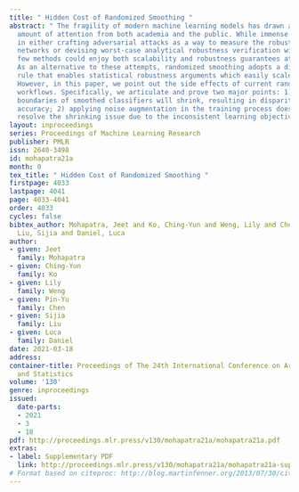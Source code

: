 ```yaml
---
title: " Hidden Cost of Randomized Smoothing "
abstract: " The fragility of modern machine learning models has drawn a considerable
  amount of attention from both academia and the public. While immense interests were
  in either crafting adversarial attacks as a way to measure the robustness of neural
  networks or devising worst-case analytical robustness verification with guarantees,
  few methods could enjoy both scalability and robustness guarantees at the same time.
  As an alternative to these attempts, randomized smoothing adopts a different prediction
  rule that enables statistical robustness arguments which easily scale to large networks.
  However, in this paper, we point out the side effects of current randomized smoothing
  workflows. Specifically, we articulate and prove two major points: 1) the decision
  boundaries of smoothed classifiers will shrink, resulting in disparity in class-wise
  accuracy; 2) applying noise augmentation in the training process does not necessarily
  resolve the shrinking issue due to the inconsistent learning objectives. "
layout: inproceedings
series: Proceedings of Machine Learning Research
publisher: PMLR
issn: 2640-3498
id: mohapatra21a
month: 0
tex_title: " Hidden Cost of Randomized Smoothing "
firstpage: 4033
lastpage: 4041
page: 4033-4041
order: 4033
cycles: false
bibtex_author: Mohapatra, Jeet and Ko, Ching-Yun and Weng, Lily and Chen, Pin-Yu and
  Liu, Sijia and Daniel, Luca
author:
- given: Jeet
  family: Mohapatra
- given: Ching-Yun
  family: Ko
- given: Lily
  family: Weng
- given: Pin-Yu
  family: Chen
- given: Sijia
  family: Liu
- given: Luca
  family: Daniel
date: 2021-03-18
address:
container-title: Proceedings of The 24th International Conference on Artificial Intelligence
  and Statistics
volume: '130'
genre: inproceedings
issued:
  date-parts:
  - 2021
  - 3
  - 18
pdf: http://proceedings.mlr.press/v130/mohapatra21a/mohapatra21a.pdf
extras:
- label: Supplementary PDF
  link: http://proceedings.mlr.press/v130/mohapatra21a/mohapatra21a-supp.pdf
# Format based on citeproc: http://blog.martinfenner.org/2013/07/30/citeproc-yaml-for-bibliographies/
---
```

